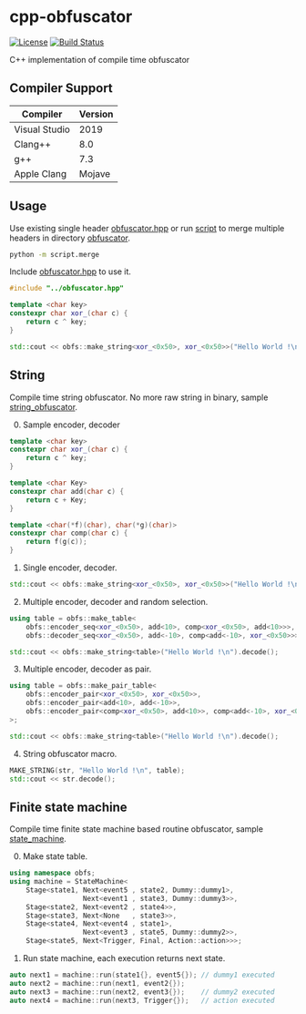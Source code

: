 # cpp-obfuscator
[![License](https://img.shields.io/badge/Licence-MIT-blue.svg)](https://github.com/revsic/cpp-obfuscator/blob/master/LICENSE)
[![Build Status](https://dev.azure.com/revsic99/cpp-obfuscator/_apis/build/status/revsic.cpp-obfuscator?branchName=master)](https://dev.azure.com/revsic99/cpp-obfuscator/_build/latest?definitionId=3&branchName=master)

C++ implementation of compile time obfuscator

## Compiler Support
| Compiler | Version |
| -- | -- |
| Visual Studio | 2019 |
| Clang++ | 8.0 |
| g++ | 7.3 |
| Apple Clang | Mojave |

## Usage

Use existing single header [obfuscator.hpp](./obfuscator.hpp) or run [script](./script/merge.py) to merge multiple headers in directory [obfuscator](./obfuscator).

```bash
python -m script.merge
```

Include [obfuscator.hpp](./obfuscator.hpp) to use it.
```C++
#include "../obfuscator.hpp"

template <char key>
constexpr char xor_(char c) {
    return c ^ key;
}

std::cout << obfs::make_string<xor_<0x50>, xor_<0x50>>("Hello World !\n").decode();
```

## String

Compile time string obfuscator. No more raw string in binary, sample [string_obfuscator](./sample/string_obfs.cpp).

0. Sample encoder, decoder
```C++
template <char key>
constexpr char xor_(char c) {
    return c ^ key;
}

template <char Key>
constexpr char add(char c) {
    return c + Key;
}

template <char(*f)(char), char(*g)(char)>
constexpr char comp(char c) {
    return f(g(c));
}
```

1. Single encoder, decoder.
```C++
std::cout << obfs::make_string<xor_<0x50>, xor_<0x50>>("Hello World !\n").decode();
```

2. Multiple encoder, decoder and random selection.
```C++
using table = obfs::make_table<
    obfs::encoder_seq<xor_<0x50>, add<10>, comp<xor_<0x50>, add<10>>>,
    obfs::decoder_seq<xor_<0x50>, add<-10>, comp<add<-10>, xor_<0x50>>>>;

std::cout << obfs::make_string<table>("Hello World !\n").decode();
```

3. Multiple encoder, decoder as pair.
```C++
using table = obfs::make_pair_table<
    obfs::encoder_pair<xor_<0x50>, xor_<0x50>>,
    obfs::encoder_pair<add<10>, add<-10>>,
    obfs::encoder_pair<comp<xor_<0x50>, add<10>>, comp<add<-10>, xor_<0x50>>>
>;

std::cout << obfs::make_string<table>("Hello World !\n").decode();
```

4. String obfuscator macro.
```C++
MAKE_STRING(str, "Hello World !\n", table);
std::cout << str.decode();
```

## Finite state machine

Compile time finite state machine based routine obfuscator, sample [state_machine](./sample/state_machine.cpp).

0. Make state table.
```C++
using namespace obfs;
using machine = StateMachine<
    Stage<state1, Next<event5 , state2, Dummy::dummy1>,
                  Next<event1 , state3, Dummy::dummy3>>,
    Stage<state2, Next<event2 , state4>>,
    Stage<state3, Next<None   , state3>>,
    Stage<state4, Next<event4 , state1>,
                  Next<event3 , state5, Dummy::dummy2>>,
    Stage<state5, Next<Trigger, Final, Action::action>>>;
```

1. Run state machine, each execution returns next state.
```C++
auto next1 = machine::run(state1{}, event5{}); // dummy1 executed
auto next2 = machine::run(next1, event2{});
auto next3 = machine::run(next2, event3{});    // dummy2 executed
auto next4 = machine::run(next3, Trigger{});   // action executed
```